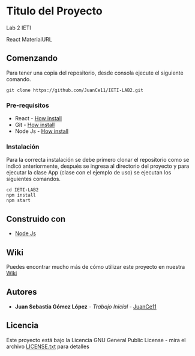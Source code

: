 # Titulo del Proyecto

Lab 2 IETI

React MaterialURL

## Comenzando 

Para tener una copia del repositorio, desde consola ejecute el siguiente comando.

```
git clone https://github.com/JuanCe11/IETI-LAB2.git
```

### Pre-requisitos 

- React - [How install](https://es.reactjs.org/docs/getting-started.html)
- Git - [How install](https://git-scm.com/book/es/v2/Inicio---Sobre-el-Control-de-Versiones-Instalaci%C3%B3n-de-Git)
- Node Js - [How install](https://nodejs.org/en/download/)


### Instalación 

Para la correcta instalación se debe primero clonar el repositorio como se indicó anteriormente, después se ingresa al directorio del proyecto y para ejecutar la clase App (clase con el ejemplo de uso) se ejecutan los siguientes comandos.

```
cd IETI-LAB2
npm install
npm start
```

## Construido con 

* [Node Js](https://nodejs.org/en/)

## Wiki

Puedes encontrar mucho más de cómo utilizar este proyecto en nuestra [Wiki](https://github.com/JuanCe11/IETI-LAB2/wiki)


## Autores 

* **Juan Sebastia Gómez López** - *Trabajo Inicial* - [JuanCe11](https://github.com/JuanCe11)


## Licencia

Este proyecto está bajo la Licencia GNU General Public License - mira el archivo [LICENSE.txt](LICENSE.txt) para detalles

